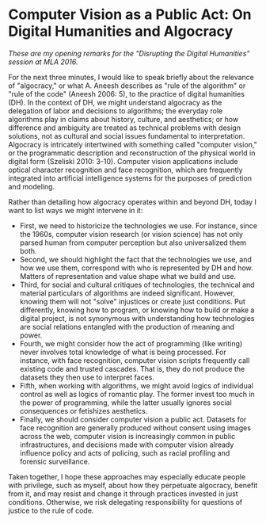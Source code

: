 # Computer Vision as a Public Act: On Digital Humanities and Algocracy 

*These are my opening remarks for the "Disrupting the Digital Humanities" session at MLA 2016.* 

For the next three minutes, I would like to speak briefly about the relevance of "algocracy," or what A. Aneesh describes as "rule of the algorithm" or "rule of the code" (Aneesh 2006: 5), to the practice of digital humanities (DH). In the context of DH, we might understand algocracy as the delegation of labor and decisions to algorithms; the everyday role algorithms play in claims about history, culture, and aesthetics; or how difference and ambiguity are treated as technical problems with design solutions, not as cultural and social issues fundamental to interpretation. Algocracy is intricately intertwined with something called "computer vision," or the programmatic description and reconstruction of the physical world in digital form (Szeliski 2010: 3-10). Computer vision applications include optical character recognition and face recognition, which are frequently integrated into artificial intelligence systems for the purposes of prediction and modeling.  

Rather than detailing how algocracy operates within and beyond DH, today I want to list ways we might intervene in it: 

* First, we need to historicize the technologies we use. For instance, since the 1960s, computer vision research (or vision science) has not only parsed human from computer perception but also universalized them both.  
* Second, we should highlight the fact that the technologies we use, and how we use them, correspond with who is represented by DH and how. Matters of representation and value shape what we build and use. 
* Third, for social and cultural critiques of technologies, the technical and material particulars of algorithms are indeed significant. However, knowing them will not "solve" injustices or create just conditions. Put differently, knowing how to program, or knowing how to build or make a digital project, is not synonymous with understanding how technologies are social relations entangled with the production of meaning and power. 
* Fourth, we might consider how the act of programming (like writing) never involves total knowledge of what is being processed. For instance, with face recognition, computer vision scripts frequently call existing code and trusted cascades. That is, they do not produce the datasets they then use to interpret faces. 
* Fifth, when working with algorithms, we might avoid logics of individual control as well as logics of romantic play. The former invest too much in the power of programming, while the latter usually ignores social consequences or fetishizes aesthetics. 
* Finally, we should consider computer vision a public act. Datasets for face recognition are generally produced without consent using images across the web, computer vision is increasingly common in public infrastructures, and decisions made with computer vision already influence policy and acts of policing, such as racial profiling and forensic surveillance. 

Taken together, I hope these approaches may especially educate people with privilege, such as myself, about how they perpetuate algocracy, benefit from it, and may resist and change it through practices invested in just conditions. Otherwise, we risk delegating responsibility for questions of justice to the rule of code. 

